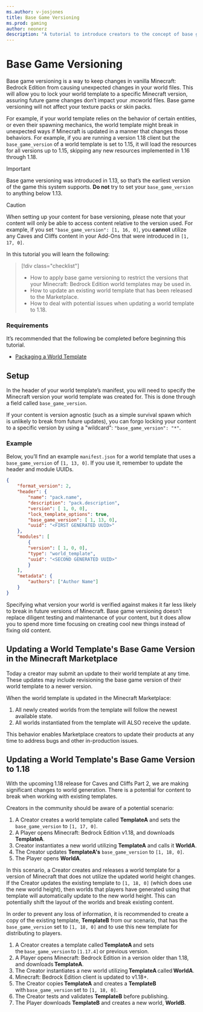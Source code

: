 ```yaml
---
ms.author: v-josjones
title: Base Game Versioning
ms.prod: gaming
author: neonerz
description: "A tutorial to introduce creators to the concept of base game versioning"
---
```

# Base Game Versioning

Base game versioning is a way to keep changes in vanilla Minecraft: Bedrock Edition from causing unexpected changes in your world files. This will allow you to lock your world template to a specific Minecraft version, assuring future game changes don’t impact your .mcworld files. Base game versioning will not affect your texture packs or skin packs.

For example, if your world template relies on the behavior of certain entities, or even their spawning mechanics, the world template might break in unexpected ways if Minecraft is updated in a manner that changes those behaviors. For example, if you are running a version 1.18 client but the `base_game_version` of a world template is set to 1.15, it will load the resources for all versions up to 1.15, skipping any new resources implemented in 1.16 through 1.18.

> [!IMPORTANT]
> Base game versioning was introduced in 1.13, so that’s the earliest version of the game this system supports. **Do not** try to set your `base_game_version` to anything below 1.13.

> [!CAUTION]
> When setting up your content for base versioning, please note that your content will only be able to access content relative to the version used. For example, if you set `"base_game_version": [1, 16, 0]`, you **cannot** utilize any Caves and Cliffs content in your Add-Ons that were introduced in `[1, 17, 0]`.

In this tutorial you will learn the following:

> [!div class="checklist"]
>
> - How to apply base game versioning to restrict the versions that your Minecraft: Bedrock Edition world templates may be used in.
> - How to update an existing world template that has been released to the Marketplace.
> - How to deal with potential issues when updating a world template to 1.18.

### Requirements

It’s recommended that the following be completed before beginning this tutorial.

- [Packaging a World Template](PackagingAWorldTemplate.md)

## Setup

In the header of your world template’s manifest, you will need to specify the Minecraft version your world template was created for. This is done through a field called `base_game_version`.

If your content is version agnostic (such as a simple survival spawn which is unlikely to break from future updates), you can forgo locking your content to a specific version by using a "wildcard": `"base_game_version": "*"`.

### Example

Below, you’ll find an example `manifest.json` for a world template that uses a `base_game_version` of `[1, 13, 0]`. If you use it, remember to update the header and module UUIDs.

```json
{
    "format_version": 2,
    "header": {
        "name": "pack.name",
        "description": "pack.description",
        "version": [ 1, 0, 0],
        "lock_template_options": true,
        "base_game_version": [ 1, 13, 0],
        "uuid": "<FIRST GENERATED UUID>"
    },
    "modules": [
        {
        "version": [ 1, 0, 0],
        "type": "world_template",
        "uuid": "<SECOND GENERATED UUID>"
        }
    ],
    "metadata": {
        "authors": ["Author Name"]
    }
}
```

Specifying what version your world is verified against makes it far less likely to break in future versions of Minecraft. Base game versioning doesn't replace diligent testing and maintenance of your content, but it does allow you to spend more time focusing on creating cool new things instead of fixing old content.

## Updating a World Template's Base Game Version in the Minecraft Marketplace

Today a creator may submit an update to their world template at any time. These updates may include revisioning the base game version of their world template to a newer version.

When the world template is updated in the Minecraft Marketplace:

1. All newly created worlds from the template will follow the newest available state.
1. All worlds instantiated from the template will ALSO receive the update.

This behavior enables Marketplace creators to update their products at any time to address bugs and other in-production issues.

## Updating a World Template's Base Game Version to 1.18

With the upcoming 1.18 release for Caves and Cliffs Part 2, we are making significant changes to world generation. There is a potential for content to break when working with existing templates.

Creators in the community should be aware of a potential scenario:

1. A Creator creates a world template called **TemplateA** and sets the `base_game_version` to `[1, 17, 0]`.
1. A Player opens Minecraft: Bedrock Edition v1.18, and downloads **TemplateA**.
1. Creator instantiates a new world utilizing **TemplateA** and calls it **WorldA**.
1. The Creator updates **TemplateA's** `base_game_version` to `[1, 18, 0]`.
1. The Player opens **WorldA**.

In this scenario, a Creator creates and releases a world template for a version of Minecraft that does not utilize the updated world height changes. If the Creator updates the existing template to `[1, 18, 0]` (which does use the new world height), then worlds that players have generated using that template will automatically update to the new world height. This can potentially shift the layout of the worlds and break existing content.

In order to prevent any loss of information, it is recommended to create a copy of the existing template, **TemplateB** from our scenario, that has the `base_game_version` set to `[1, 18, 0]` and to use this new template for distributing to players.

1. A Creator creates a template called **TemplateA** and sets the `base_game_version` to `[1.17.4]` or previous version.
1. A Player opens Minecraft: Bedrock Edition in a version older than 1.18, and downloads **TemplateA**.
1. The Creator instantiates a new world utilizing **TemplateA** called **WorldA**.
1. Minecraft: Bedrock Edition client is updated to v1.18+.
1. The Creator copies **TemplateA** and creates a **TemplateB** with `base_game_version` set to `[1, 18, 0]`.
1. The Creator tests and validates **TemplateB** before publishing.
1. The Player downloads **TemplateB** and creates a new world, **WorldB**.

